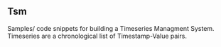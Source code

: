 ## Tsm

Samples/ code snippets for building a Timeseries Managment System. Timeseries are a chronological list of Timestamp-Value pairs.






